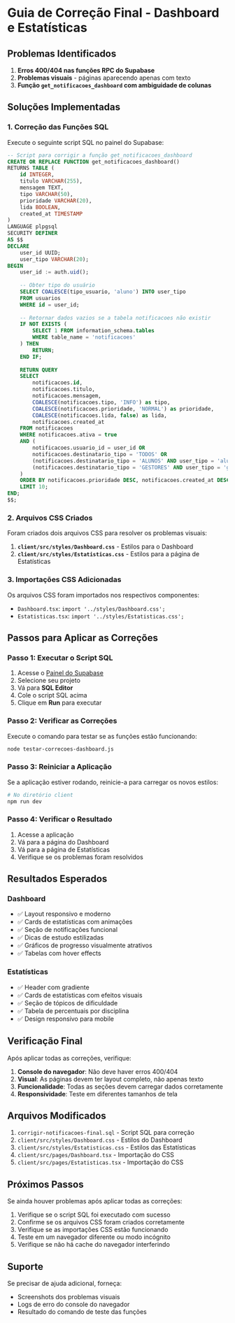 # Guia de Correção Final - Dashboard e Estatísticas

## Problemas Identificados

1. **Erros 400/404 nas funções RPC do Supabase**
2. **Problemas visuais** - páginas aparecendo apenas com texto
3. **Função `get_notificacoes_dashboard` com ambiguidade de colunas**

## Soluções Implementadas

### 1. Correção das Funções SQL

Execute o seguinte script SQL no painel do Supabase:

```sql
-- Script para corrigir a função get_notificacoes_dashboard
CREATE OR REPLACE FUNCTION get_notificacoes_dashboard()
RETURNS TABLE (
    id INTEGER,
    titulo VARCHAR(255),
    mensagem TEXT,
    tipo VARCHAR(50),
    prioridade VARCHAR(20),
    lida BOOLEAN,
    created_at TIMESTAMP
)
LANGUAGE plpgsql
SECURITY DEFINER
AS $$
DECLARE
    user_id UUID;
    user_tipo VARCHAR(20);
BEGIN
    user_id := auth.uid();
    
    -- Obter tipo do usuário
    SELECT COALESCE(tipo_usuario, 'aluno') INTO user_tipo
    FROM usuarios
    WHERE id = user_id;
    
    -- Retornar dados vazios se a tabela notificacoes não existir
    IF NOT EXISTS (
        SELECT 1 FROM information_schema.tables 
        WHERE table_name = 'notificacoes'
    ) THEN
        RETURN;
    END IF;
    
    RETURN QUERY
    SELECT 
        notificacoes.id,
        notificacoes.titulo,
        notificacoes.mensagem,
        COALESCE(notificacoes.tipo, 'INFO') as tipo,
        COALESCE(notificacoes.prioridade, 'NORMAL') as prioridade,
        COALESCE(notificacoes.lida, false) as lida,
        notificacoes.created_at
    FROM notificacoes
    WHERE notificacoes.ativa = true
    AND (
        notificacoes.usuario_id = user_id OR
        notificacoes.destinatario_tipo = 'TODOS' OR
        (notificacoes.destinatario_tipo = 'ALUNOS' AND user_tipo = 'aluno') OR
        (notificacoes.destinatario_tipo = 'GESTORES' AND user_tipo = 'gestor')
    )
    ORDER BY notificacoes.prioridade DESC, notificacoes.created_at DESC
    LIMIT 10;
END;
$$;
```

### 2. Arquivos CSS Criados

Foram criados dois arquivos CSS para resolver os problemas visuais:

1. **`client/src/styles/Dashboard.css`** - Estilos para o Dashboard
2. **`client/src/styles/Estatisticas.css`** - Estilos para a página de Estatísticas

### 3. Importações CSS Adicionadas

Os arquivos CSS foram importados nos respectivos componentes:

- `Dashboard.tsx`: `import '../styles/Dashboard.css';`
- `Estatisticas.tsx`: `import '../styles/Estatisticas.css';`

## Passos para Aplicar as Correções

### Passo 1: Executar o Script SQL

1. Acesse o [Painel do Supabase](https://supabase.com/dashboard)
2. Selecione seu projeto
3. Vá para **SQL Editor**
4. Cole o script SQL acima
5. Clique em **Run** para executar

### Passo 2: Verificar as Correções

Execute o comando para testar se as funções estão funcionando:

```bash
node testar-correcoes-dashboard.js
```

### Passo 3: Reiniciar a Aplicação

Se a aplicação estiver rodando, reinicie-a para carregar os novos estilos:

```bash
# No diretório client
npm run dev
```

### Passo 4: Verificar o Resultado

1. Acesse a aplicação
2. Vá para a página do Dashboard
3. Vá para a página de Estatísticas
4. Verifique se os problemas foram resolvidos

## Resultados Esperados

### Dashboard
- ✅ Layout responsivo e moderno
- ✅ Cards de estatísticas com animações
- ✅ Seção de notificações funcional
- ✅ Dicas de estudo estilizadas
- ✅ Gráficos de progresso visualmente atrativos
- ✅ Tabelas com hover effects

### Estatísticas
- ✅ Header com gradiente
- ✅ Cards de estatísticas com efeitos visuais
- ✅ Seção de tópicos de dificuldade
- ✅ Tabela de percentuais por disciplina
- ✅ Design responsivo para mobile

## Verificação Final

Após aplicar todas as correções, verifique:

1. **Console do navegador**: Não deve haver erros 400/404
2. **Visual**: As páginas devem ter layout completo, não apenas texto
3. **Funcionalidade**: Todas as seções devem carregar dados corretamente
4. **Responsividade**: Teste em diferentes tamanhos de tela

## Arquivos Modificados

1. `corrigir-notificacoes-final.sql` - Script SQL para correção
2. `client/src/styles/Dashboard.css` - Estilos do Dashboard
3. `client/src/styles/Estatisticas.css` - Estilos das Estatísticas
4. `client/src/pages/Dashboard.tsx` - Importação do CSS
5. `client/src/pages/Estatisticas.tsx` - Importação do CSS

## Próximos Passos

Se ainda houver problemas após aplicar todas as correções:

1. Verifique se o script SQL foi executado com sucesso
2. Confirme se os arquivos CSS foram criados corretamente
3. Verifique se as importações CSS estão funcionando
4. Teste em um navegador diferente ou modo incógnito
5. Verifique se não há cache do navegador interferindo

## Suporte

Se precisar de ajuda adicional, forneça:
- Screenshots dos problemas visuais
- Logs de erro do console do navegador
- Resultado do comando de teste das funções
